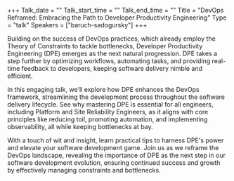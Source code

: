 +++
Talk_date = ""
Talk_start_time = ""
Talk_end_time = ""
Title = "DevOps Reframed: Embracing the Path to Developer Productivity Engineering"
Type = "talk"
Speakers = ["baruch-sadogursky"]
+++

Building on the success of DevOps practices, which already employ the Theory of Constraints to tackle bottlenecks, Developer Productivity Engineering (DPE) emerges as the next natural progression. DPE takes a step further by optimizing workflows, automating tasks, and providing real-time feedback to developers, keeping software delivery nimble and efficient.

In this engaging talk, we'll explore how DPE enhances the DevOps framework, streamlining the development process throughout the software delivery lifecycle. See why mastering DPE is essential for all engineers, including Platform and Site Reliability Engineers, as it aligns with core principles like reducing toil, promoting automation, and implementing observability, all while keeping bottlenecks at bay.

With a touch of wit and insight, learn practical tips to harness DPE's power and elevate your software development game. Join us as we reframe the DevOps landscape, revealing the importance of DPE as the next step in our software development evolution, ensuring continued success and growth by effectively managing constraints and bottlenecks.